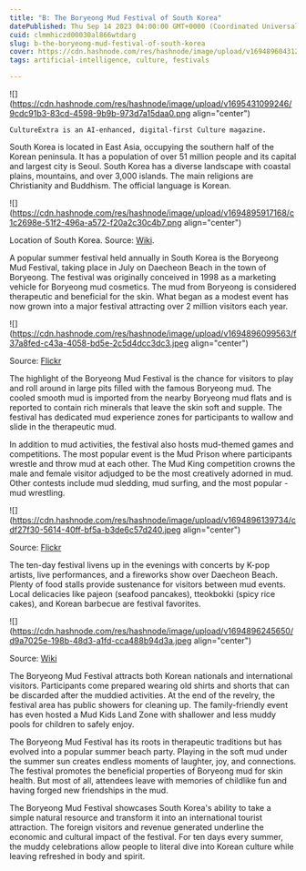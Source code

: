 ```yaml
---
title: "B: The Boryeong Mud Festival of South Korea"
datePublished: Thu Sep 14 2023 04:00:00 GMT+0000 (Coordinated Universal Time)
cuid: clmmhiczd00030al866wtdarg
slug: b-the-boryeong-mud-festival-of-south-korea
cover: https://cdn.hashnode.com/res/hashnode/image/upload/v1694896043127/bc8abf10-4365-480f-bc51-a1f5476162f9.jpeg
tags: artificial-intelligence, culture, festivals

---
```


![](https://cdn.hashnode.com/res/hashnode/image/upload/v1695431099246/9cdc91b3-83cd-4598-9b9b-973d7a15daa0.png align="center")

`CultureExtra is an AI-enhanced, digital-first Culture magazine.`

South Korea is located in East Asia, occupying the southern half of the Korean peninsula. It has a population of over 51 million people and its capital and largest city is Seoul. South Korea has a diverse landscape with coastal plains, mountains, and over 3,000 islands. The main religions are Christianity and Buddhism. The official language is Korean.

![](https://cdn.hashnode.com/res/hashnode/image/upload/v1694895917168/c1c2698e-51f2-496a-a572-f20a2c30c4b7.png align="center")

Location of South Korea. Source: [Wiki](https://commons.wikimedia.org/wiki/File:South_Korea_on_the_globe_%28South_Korea_centered%29.svg).

A popular summer festival held annually in South Korea is the Boryeong Mud Festival, taking place in July on Daecheon Beach in the town of Boryeong. The festival was originally conceived in 1998 as a marketing vehicle for Boryeong mud cosmetics. The mud from Boryeong is considered therapeutic and beneficial for the skin. What began as a modest event has now grown into a major festival attracting over 2 million visitors each year.

![](https://cdn.hashnode.com/res/hashnode/image/upload/v1694896099563/f37a8fed-c43a-4058-bd5e-2c5d4dcc3dc3.jpeg align="center")

Source: [Flickr](https://www.flickr.com/photos/usag-yongsan/4829271580)

The highlight of the Boryeong Mud Festival is the chance for visitors to play and roll around in large pits filled with the famous Boryeong mud. The cooled smooth mud is imported from the nearby Boryeong mud flats and is reported to contain rich minerals that leave the skin soft and supple. The festival has dedicated mud experience zones for participants to wallow and slide in the therapeutic mud.

In addition to mud activities, the festival also hosts mud-themed games and competitions. The most popular event is the Mud Prison where participants wrestle and throw mud at each other. The Mud King competition crowns the male and female visitor adjudged to be the most creatively adorned in mud. Other contests include mud sledding, mud surfing, and the most popular - mud wrestling.

![](https://cdn.hashnode.com/res/hashnode/image/upload/v1694896139734/cdf27f30-5614-40ff-bf5a-b3de6c57d240.jpeg align="center")

Source: [Flickr](https://www.flickr.com/photos/usag-yongsan/4828724347/in/album-72157624582438728/)

The ten-day festival livens up in the evenings with concerts by K-pop artists, live performances, and a fireworks show over Daecheon Beach. Plenty of food stalls provide sustenance for visitors between mud events. Local delicacies like pajeon (seafood pancakes), tteokbokki (spicy rice cakes), and Korean barbecue are festival favorites.

![](https://cdn.hashnode.com/res/hashnode/image/upload/v1694896245650/d9a7025e-198b-48d3-a1fd-cca488b94d3a.jpeg align="center")

Source: [Wiki](https://commons.wikimedia.org/wiki/File:Bulgogi-pajeon_1.jpg)

The Boryeong Mud Festival attracts both Korean nationals and international visitors. Participants come prepared wearing old shirts and shorts that can be discarded after the muddied activities. At the end of the revelry, the festival area has public showers for cleaning up. The family-friendly event has even hosted a Mud Kids Land Zone with shallower and less muddy pools for children to safely enjoy.

The Boryeong Mud Festival has its roots in therapeutic traditions but has evolved into a popular summer beach party. Playing in the soft mud under the summer sun creates endless moments of laughter, joy, and connections. The festival promotes the beneficial properties of Boryeong mud for skin health. But most of all, attendees leave with memories of childlike fun and having forged new friendships in the mud.

The Boryeong Mud Festival showcases South Korea's ability to take a simple natural resource and transform it into an international tourist attraction. The foreign visitors and revenue generated underline the economic and cultural impact of the festival. For ten days every summer, the muddy celebrations allow people to literal dive into Korean culture while leaving refreshed in body and spirit.